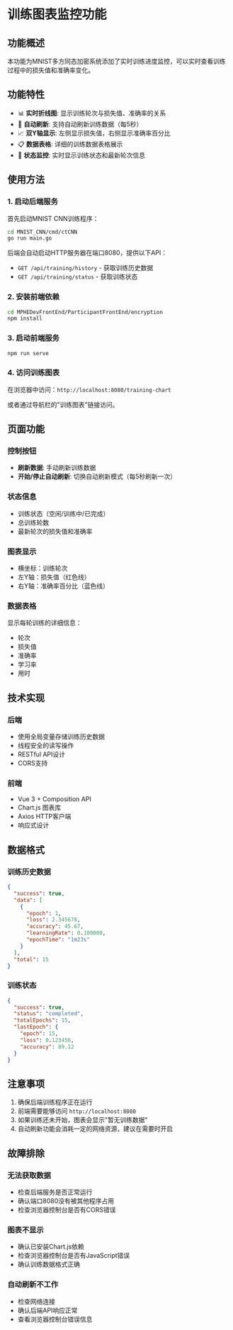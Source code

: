 # 训练图表监控功能

## 功能概述

本功能为MNIST多方同态加密系统添加了实时训练进度监控，可以实时查看训练过程中的损失值和准确率变化。

## 功能特性

- 📊 **实时折线图**: 显示训练轮次与损失值、准确率的关系
- 🔄 **自动刷新**: 支持自动刷新训练数据（每5秒）
- 📈 **双Y轴显示**: 左侧显示损失值，右侧显示准确率百分比
- 📋 **数据表格**: 详细的训练数据表格展示
- 🎯 **状态监控**: 实时显示训练状态和最新轮次信息

## 使用方法

### 1. 启动后端服务

首先启动MNIST CNN训练程序：

```bash
cd MNIST_CNN/cmd/ctCNN
go run main.go
```

后端会自动启动HTTP服务器在端口8080，提供以下API：
- `GET /api/training/history` - 获取训练历史数据
- `GET /api/training/status` - 获取训练状态

### 2. 安装前端依赖

```bash
cd MPHEDevFrontEnd/ParticipantFrontEnd/encryption
npm install
```

### 3. 启动前端服务

```bash
npm run serve
```

### 4. 访问训练图表

在浏览器中访问：`http://localhost:8080/training-chart`

或者通过导航栏的"训练图表"链接访问。

## 页面功能

### 控制按钮
- **刷新数据**: 手动刷新训练数据
- **开始/停止自动刷新**: 切换自动刷新模式（每5秒刷新一次）

### 状态信息
- 训练状态（空闲/训练中/已完成）
- 总训练轮数
- 最新轮次的损失值和准确率

### 图表显示
- 横坐标：训练轮次
- 左Y轴：损失值（红色线）
- 右Y轴：准确率百分比（蓝色线）

### 数据表格
显示每轮训练的详细信息：
- 轮次
- 损失值
- 准确率
- 学习率
- 用时

## 技术实现

### 后端
- 使用全局变量存储训练历史数据
- 线程安全的读写操作
- RESTful API设计
- CORS支持

### 前端
- Vue 3 + Composition API
- Chart.js 图表库
- Axios HTTP客户端
- 响应式设计

## 数据格式

### 训练历史数据
```json
{
  "success": true,
  "data": [
    {
      "epoch": 1,
      "loss": 2.345678,
      "accuracy": 45.67,
      "learningRate": 0.100000,
      "epochTime": "1m23s"
    }
  ],
  "total": 15
}
```

### 训练状态
```json
{
  "success": true,
  "status": "completed",
  "totalEpochs": 15,
  "lastEpoch": {
    "epoch": 15,
    "loss": 0.123456,
    "accuracy": 89.12
  }
}
```

## 注意事项

1. 确保后端训练程序正在运行
2. 前端需要能够访问 `http://localhost:8080`
3. 如果训练还未开始，图表会显示"暂无训练数据"
4. 自动刷新功能会消耗一定的网络资源，建议在需要时开启

## 故障排除

### 无法获取数据
- 检查后端服务是否正常运行
- 确认端口8080没有被其他程序占用
- 检查浏览器控制台是否有CORS错误

### 图表不显示
- 确认已安装Chart.js依赖
- 检查浏览器控制台是否有JavaScript错误
- 确认训练数据格式正确

### 自动刷新不工作
- 检查网络连接
- 确认后端API响应正常
- 查看浏览器控制台错误信息 